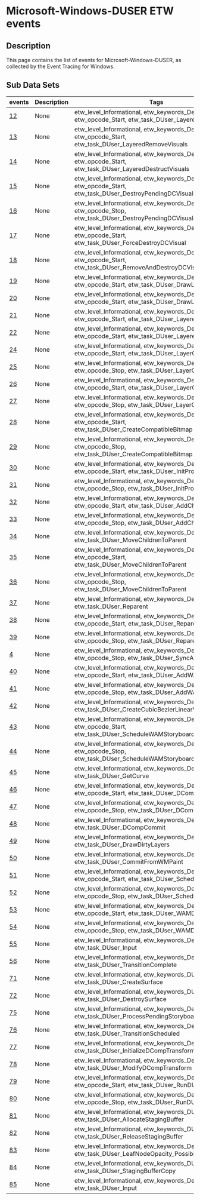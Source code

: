 # Microsoft-Windows-DUSER ETW events

## Description
This page contains the list of events for Microsoft-Windows-DUSER, as collected by the Event Tracing for Windows.

## Sub Data Sets
|events|Description|Tags|
|---|---|---|
|[12](events/event-12.md)|None|etw_level_Informational, etw_keywords_Default, etw_opcode_Start, etw_task_DUser_LayeredCreateVisuals|
|[13](events/event-13.md)|None|etw_level_Informational, etw_keywords_Default, etw_opcode_Start, etw_task_DUser_LayeredRemoveVisuals|
|[14](events/event-14.md)|None|etw_level_Informational, etw_keywords_Default, etw_opcode_Start, etw_task_DUser_LayeredDestructVisuals|
|[15](events/event-15.md)|None|etw_level_Informational, etw_keywords_Default, etw_opcode_Start, etw_task_DUser_DestroyPendingDCVisuals|
|[16](events/event-16.md)|None|etw_level_Informational, etw_keywords_Default, etw_opcode_Stop, etw_task_DUser_DestroyPendingDCVisuals|
|[17](events/event-17.md)|None|etw_level_Informational, etw_keywords_Default, etw_opcode_Start, etw_task_DUser_ForceDestroyDCVisual|
|[18](events/event-18.md)|None|etw_level_Informational, etw_keywords_Default, etw_opcode_Start, etw_task_DUser_RemoveAndDestroyDCVisual|
|[19](events/event-19.md)|None|etw_level_Informational, etw_keywords_Default, etw_opcode_Start, etw_task_DUser_DrawLayeredGadget|
|[20](events/event-20.md)|None|etw_level_Informational, etw_keywords_Default, etw_opcode_Start, etw_task_DUser_DrawLayeredGadget|
|[21](events/event-21.md)|None|etw_level_Informational, etw_keywords_Default, etw_opcode_Start, etw_task_DUser_LayeredGetBitmap|
|[22](events/event-22.md)|None|etw_level_Informational, etw_keywords_Default, etw_opcode_Start, etw_task_DUser_LayeredSetContent|
|[24](events/event-24.md)|None|etw_level_Informational, etw_keywords_Default, etw_opcode_Start, etw_task_DUser_LayerGadget|
|[25](events/event-25.md)|None|etw_level_Informational, etw_keywords_Default, etw_opcode_Stop, etw_task_DUser_LayerGadget|
|[26](events/event-26.md)|None|etw_level_Informational, etw_keywords_Default, etw_opcode_Start, etw_task_DUser_LayerGadgetLoop|
|[27](events/event-27.md)|None|etw_level_Informational, etw_keywords_Default, etw_opcode_Stop, etw_task_DUser_LayerGadgetLoop|
|[28](events/event-28.md)|None|etw_level_Informational, etw_keywords_Default, etw_opcode_Start, etw_task_DUser_CreateCompatibleBitmap|
|[29](events/event-29.md)|None|etw_level_Informational, etw_keywords_Default, etw_opcode_Stop, etw_task_DUser_CreateCompatibleBitmap|
|[30](events/event-30.md)|None|etw_level_Informational, etw_keywords_Default, etw_opcode_Start, etw_task_DUser_InitProperties|
|[31](events/event-31.md)|None|etw_level_Informational, etw_keywords_Default, etw_opcode_Stop, etw_task_DUser_InitProperties|
|[32](events/event-32.md)|None|etw_level_Informational, etw_keywords_Default, etw_opcode_Start, etw_task_DUser_AddChildVisual|
|[33](events/event-33.md)|None|etw_level_Informational, etw_keywords_Default, etw_opcode_Stop, etw_task_DUser_AddChildVisual|
|[34](events/event-34.md)|None|etw_level_Informational, etw_keywords_Default, etw_task_DUser_MoveChildrenToParent|
|[35](events/event-35.md)|None|etw_level_Informational, etw_keywords_Default, etw_opcode_Start, etw_task_DUser_MoveChildrenToParent|
|[36](events/event-36.md)|None|etw_level_Informational, etw_keywords_Default, etw_opcode_Stop, etw_task_DUser_MoveChildrenToParent|
|[37](events/event-37.md)|None|etw_level_Informational, etw_keywords_Default, etw_task_DUser_Reparent|
|[38](events/event-38.md)|None|etw_level_Informational, etw_keywords_Default, etw_opcode_Start, etw_task_DUser_Reparent|
|[39](events/event-39.md)|None|etw_level_Informational, etw_keywords_Default, etw_opcode_Stop, etw_task_DUser_Reparent|
|[4](events/event-4.md)|None|etw_level_Informational, etw_keywords_Default, etw_opcode_Stop, etw_task_DUser_SyncAdaptors|
|[40](events/event-40.md)|None|etw_level_Informational, etw_keywords_Default, etw_opcode_Start, etw_task_DUser_AddWAMTransitions|
|[41](events/event-41.md)|None|etw_level_Informational, etw_keywords_Default, etw_opcode_Stop, etw_task_DUser_AddWAMTransitions|
|[42](events/event-42.md)|None|etw_level_Informational, etw_keywords_Default, etw_task_DUser_CreateCubicBezierLinearVectorTransition|
|[43](events/event-43.md)|None|etw_level_Informational, etw_keywords_Default, etw_opcode_Start, etw_task_DUser_ScheduleWAMStoryboard|
|[44](events/event-44.md)|None|etw_level_Informational, etw_keywords_Default, etw_opcode_Stop, etw_task_DUser_ScheduleWAMStoryboard|
|[45](events/event-45.md)|None|etw_level_Informational, etw_keywords_Default, etw_task_DUser_GetCurve|
|[46](events/event-46.md)|None|etw_level_Informational, etw_keywords_Default, etw_opcode_Start, etw_task_DUser_DCompCommit|
|[47](events/event-47.md)|None|etw_level_Informational, etw_keywords_Default, etw_opcode_Stop, etw_task_DUser_DCompCommit|
|[48](events/event-48.md)|None|etw_level_Informational, etw_keywords_Default, etw_task_DUser_DCompCommit|
|[49](events/event-49.md)|None|etw_level_Informational, etw_keywords_Default, etw_task_DUser_DrawDirtyLayers|
|[50](events/event-50.md)|None|etw_level_Informational, etw_keywords_Default, etw_task_DUser_CommitFromWMPaint|
|[51](events/event-51.md)|None|etw_level_Informational, etw_keywords_Default, etw_opcode_Start, etw_task_DUser_ScheduleTransitions|
|[52](events/event-52.md)|None|etw_level_Informational, etw_keywords_Default, etw_opcode_Stop, etw_task_DUser_ScheduleTransitions|
|[53](events/event-53.md)|None|etw_level_Informational, etw_keywords_Default, etw_opcode_Start, etw_task_DUser_WAMDelay|
|[54](events/event-54.md)|None|etw_level_Informational, etw_keywords_Default, etw_opcode_Stop, etw_task_DUser_WAMDelay|
|[55](events/event-55.md)|None|etw_level_Informational, etw_keywords_Default, etw_task_DUser_Input|
|[56](events/event-56.md)|None|etw_level_Informational, etw_keywords_Default, etw_task_DUser_TransitionComplete|
|[71](events/event-71.md)|None|etw_level_Informational, etw_keywords_DUserSurface, etw_task_DUser_CreateSurface|
|[72](events/event-72.md)|None|etw_level_Informational, etw_keywords_DUserSurface, etw_task_DUser_DestroySurface|
|[75](events/event-75.md)|None|etw_level_Informational, etw_keywords_Default, etw_task_DUser_ProcessPendingStoryboards|
|[76](events/event-76.md)|None|etw_level_Informational, etw_keywords_Default, etw_task_DUser_TransitionScheduled|
|[77](events/event-77.md)|None|etw_level_Informational, etw_keywords_Default, etw_task_DUser_InitializeDCompTransforms|
|[78](events/event-78.md)|None|etw_level_Informational, etw_keywords_Default, etw_task_DUser_ModifyDCompTransform|
|[79](events/event-79.md)|None|etw_level_Informational, etw_keywords_Default, etw_opcode_Start, etw_task_DUser_RunDUIPVLAnimation|
|[80](events/event-80.md)|None|etw_level_Informational, etw_keywords_Default, etw_opcode_Stop, etw_task_DUser_RunDUIPVLAnimation|
|[81](events/event-81.md)|None|etw_level_Informational, etw_keywords_DUserSurface, etw_task_DUser_AllocateStagingBuffer|
|[82](events/event-82.md)|None|etw_level_Informational, etw_keywords_DUserSurface, etw_task_DUser_ReleaseStagingBuffer|
|[83](events/event-83.md)|None|etw_level_Informational, etw_keywords_Default, etw_task_DUser_LeafNodeOpacity_PossibleLayerPush|
|[84](events/event-84.md)|None|etw_level_Informational, etw_keywords_DUserSurface, etw_task_DUser_StagingBufferCopy|
|[85](events/event-85.md)|None|etw_level_Informational, etw_keywords_Default, etw_task_DUser_Input|
